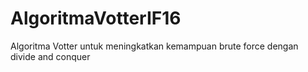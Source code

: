 AlgoritmaVotterIF16
===================

Algoritma Votter untuk meningkatkan kemampuan brute force dengan divide and conquer
